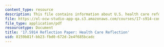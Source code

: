 ```yaml
---
content_type: resource
description: This file contains information about U.S. health care reform.
file: https://ol-ocw-studio-app-qa.s3.amazonaws.com/courses/17-s914-conversations-you-cant-have-on-campus-race-ethnicity-gender-and-identity-spring-2012/8159b81fbb23fbd0672d2e4f685bcadc_MIT17_S914S12_health5.1.pdf
file_type: application/pdf
resourcetype: Document
title: '17.S914 Reflection Paper: Health Care Reflection'
uid: 8159b81f-bb23-fbd0-672d-2e4f685bcadc
---
```

